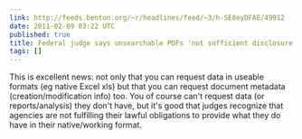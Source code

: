```yaml
---
link: http://feeds.benton.org/~r/headlines/feed/~3/h-SE8eyDFAE/49912
date: 2011-02-09 03:22 UTC
published: true
title: Federal judge says unsearchable PDFs 'not sufficient disclosure'
tags: []
---
```


This is excellent news: not only that you can request data in useable formats (eg native Excel xls) but that you can request document metadata (creation/modification info) too. You of course can't request data (or reports/analysis) they don't have, but it's good that judges recognize that agencies are not fulfilling their lawful obligations to provide what they do have in their native/working format.
